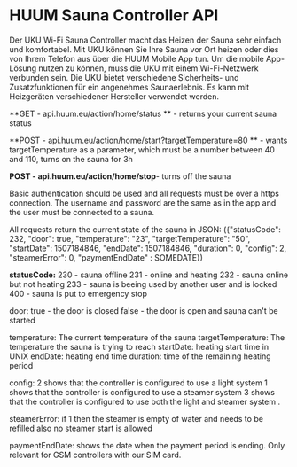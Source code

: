 # HUUM Sauna Controller API

Der UKU Wi-Fi Sauna Controller macht das Heizen der Sauna sehr einfach und komfortabel. Mit UKU können Sie Ihre Sauna vor Ort heizen oder dies von Ihrem Telefon aus über die HUUM Mobile App tun. Um die mobile App-Lösung nutzen zu können, muss die UKU mit einem Wi-Fi-Netzwerk verbunden sein. Die UKU bietet verschiedene Sicherheits- und Zusatzfunktionen für ein angenehmes Saunaerlebnis. Es kann mit Heizgeräten verschiedener Hersteller verwendet werden.



**GET - api.huum.eu/action/home/status ** - returns your current sauna status

**POST - api.huum.eu/action/home/start?targetTemperature=80 ** - wants targetTemperature as a parameter, which must be a number between 40 and 110, turns on the sauna for 3h

**POST - api.huum.eu/action/home/stop**- turns off the sauna

Basic authentication should be used and all requests must be over a https connection. The username and password are the same as in the app and the user must be connected to a sauna.

All requests return the current state of the sauna in JSON: ({"statusCode": 232, "door": true, "temperature": "23", "targetTemperature": "50", "startDate": 1507184846, "endDate": 1507184846, "duration": 0, "config": 2, "steamerError": 0, "paymentEndDate" : SOMEDATE})

**statusCode:**
230 - sauna offline
231 - online and heating
232 - sauna online but not heating
233 - sauna is beeing used by another user and is locked
400 - sauna is put to emergency stop

door:
true - the door is closed
false - the door is open and sauna can't be started

temperature: The current temperature of the sauna
targetTemperature: The temperature the sauna is trying to reach
startDate: heating start time in UNIX
endDate: heating end time
duration: time of the remaining heating period

config:
2 shows that the controller is configured to use a light system
1 shows that the controller is configured to use a steamer system
3 shows that the controller is configured to use both the light and steamer system .

steamerError: if 1 then the steamer is empty of water and needs to be refilled also no steamer start is allowed

paymentEndDate: shows the date when the payment period is ending. Only relevant for GSM controllers with our SIM card.
